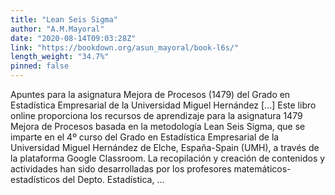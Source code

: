 ```yaml
---
title: "Lean Seis Sigma"
author: "A.M.Mayoral"
date: "2020-08-14T09:03:28Z"
link: "https://bookdown.org/asun_mayoral/book-l6s/"
length_weight: "34.7%"
pinned: false
---
```


Apuntes para la asignatura Mejora de Procesos (1479) del Grado en Estadística Empresarial de la Universidad Miguel Hernández [...] Este libro online proporciona los recursos de aprendizaje para la asignatura 1479 Mejora de Procesos basada en la metodología Lean Seis Sigma, que se imparte en el 4º curso del Grado en Estadística Empresarial de la Universidad Miguel Hernández de Elche, España-Spain (UMH), a través de la plataforma Google Classroom. La recopilación y creación de contenidos y actividades han sido desarrolladas por los profesores matemáticos-estadísticos del Depto. Estadística, ...
